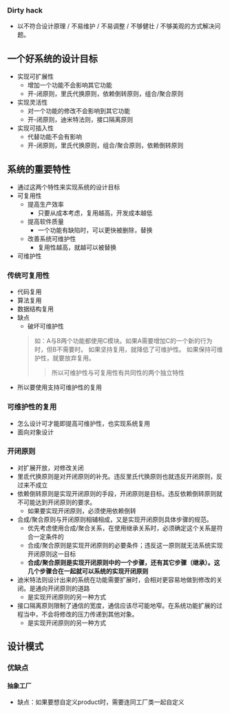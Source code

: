 ### Dirty hack
 * 以不符合设计原理 / 不易维护 / 不易调整 / 不够健壮 / 不够美观的方式解决问题。
 
 
## 一个好系统的设计目标
 * 实现可扩展性
   + 增加一个功能不会影响其它功能
   + 开-闭原则，里氏代换原则，依赖倒转原则，组合/聚合原则
 * 实现灵活性
   + 对一个功能的修改不会影响到其它功能
   + 开-闭原则，迪米特法则，接口隔离原则
 * 实现可插入性
   + 代替功能不会有影响
   + 开-闭原则，里氏代换原则，组合/聚合原则，依赖倒转原则
   
## 系统的重要特性
 * 通过这两个特性来实现系统的设计目标
 * 可复用性
   + 提高生产效率
      - 只要从成本考虑，复用越高，开发成本越低
   + 提高软件质量
      - 一个功能有缺陷时，可以更快被删除，替换
   + 改善系统可维护性
      - 复用性越高，就越可以被替换
 * 可维护性
 
### 传统可复用性
 * 代码复用
 * 算法复用
 * 数据结构复用
 * 缺点
   + 破坏可维护性
   > 如：A与B两个功能都使用C模块。如果A需要增加C的一个新的行为时，但B不需要时。
   > 如果坚持复用，就降低了可维护性。
   > 如果保持可维护性，就要放弃复用。
   >> 所以可维护性与可复用性有共同性的两个独立特性
 * 所以要使用支持可维护性的复用
 
### 可维护性的复用
 * 怎么设计可才能即提高可维护性，也实现系统复用
 * 面向对象设计
 
### 开闭原则
 * 对扩展开放，对修改关闭
 * 里氐代换原则是对开闭原则的补充。违反里氏代换原则也就违反开闭原则，反过来不成立
 * 依赖倒转原则是实现开闭原则的手段，开闭原则是目标。违反依赖倒转原则就不可能达到开闭原则的要求。
   + 如果要实现开闭原则，必须使用依赖倒转
 * 合成/聚合原则与开闭原则相辅相成，又是实现开闭原则具体步骤的规范。
   + 优先考虑使用合成/聚合关系，在使用继承关系时，必须确定这个关系是符合一定条件的
   + 合成/聚合原则是实现开闭原则的必要条件；违反这一原则就无法系统实现开闭原则这一目标
   + **合成/聚合原则是实现开闭原则中的一个步骤，还有其它步骤（继承）。这几个步骤合在一起就可以系统的实现开闭原则**
 * 迪米特法则设计出来的系统在功能需要扩展时，会相对更容易地做到修改的关闭。是通向开闭原则的道路
   + 是实现开闭原则的另一种方式 
 * 接口隔离原则限制了通信的宽度，通信应该尽可能地窄。在系统功能扩展的过程当中，不会将修改的压力传递到其他对象。
   + 是实现开闭原则的另一种方式
 
## 设计模式

### 优缺点

#### 抽象工厂
 * 缺点：如果要想自定义product时，需要连同工厂类一起自定义